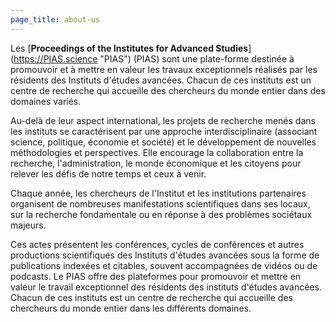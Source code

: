 ```yaml
---
page_title: about-us
---
```

Les [**Proceedings of the Institutes for Advanced Studies**] (https://PIAS.science "PIAS") (PIAS) sont une plate-forme destinée à promouvoir et à mettre en valeur les travaux exceptionnels réalisés par les résidents des Instituts d'études avancées. Chacun de ces instituts est un centre de recherche qui accueille des chercheurs du monde entier dans des domaines variés. 

Au-delà de leur aspect international, les projets de recherche menés dans les instituts se caractérisent par une approche interdisciplinaire (associant science, politique, économie et société) et le développement de nouvelles méthodologies et perspectives. Elle encourage la collaboration entre la recherche, l'administration, le monde économique et les citoyens pour relever les défis de notre temps et ceux à venir.

Chaque année, les chercheurs de l'Institut et les institutions partenaires organisent de nombreuses manifestations scientifiques dans ses locaux, sur la recherche fondamentale ou en réponse à des problèmes sociétaux majeurs.

Ces actes présentent les conférences, cycles de conférences et autres productions scientifiques des Instituts d'études avancées sous la forme de publications indexées et citables, souvent accompagnées de vidéos ou de podcasts. Le PIAS offre des plateformes pour promouvoir et mettre en valeur le travail exceptionnel des résidents des instituts d'études avancées. Chacun de ces instituts est un centre de recherche qui accueille des chercheurs du monde entier dans les différents domaines. 
